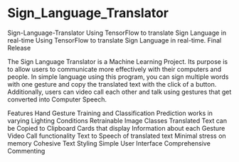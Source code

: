 # Sign_Language_Translator
Sign-Language-Translator Using TensorFlow to translate Sign Language in real-time
Using TensorFlow to translate Sign Language in real-time. Final Release

The Sign Language Translator is a Machine Learning Project. Its purpose is to allow users to communicate more effectively with their computers and people. In simple language using this program, you can sign multiple words with one gesture and copy the translated text with the click of a button. Additionally, users can video call each other and talk using gestures that get converted into Computer Speech.

Features
 Hand Gesture Training and Classification
 Prediction works in varying Lighting Conditions
 Retrainable Image Classes
 Translated Text can be Copied to Clipboard
 Cards that display Information about each Gesture
 Video Call functionality
 Text to Speech of translated text
 Minimal stress on memory
 Cohesive Text Styling
 Simple User Interface
 Comprehensive Commenting

